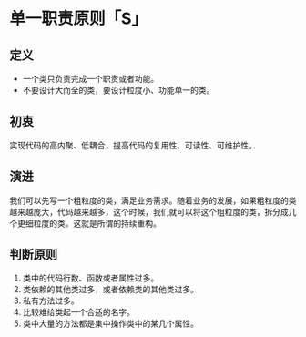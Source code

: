 # 单一职责原则「S」

## 定义
- 一个类只负责完成一个职责或者功能。
- 不要设计大而全的类，要设计粒度小、功能单一的类。

## 初衷
实现代码的高内聚、低耦合，提高代码的复用性、可读性、可维护性。

## 演进
我们可以先写一个粗粒度的类，满足业务需求。随着业务的发展，如果粗粒度的类越来越庞大，代码越来越多，这个时候，我们就可以将这个粗粒度的类，拆分成几个更细粒度的类。这就是所谓的持续重构。

## 判断原则
1. 类中的代码行数、函数或者属性过多。
2. 类依赖的其他类过多，或者依赖类的其他类过多。
3. 私有方法过多。
4. 比较难给类起一个合适的名字。
5. 类中大量的方法都是集中操作类中的某几个属性。